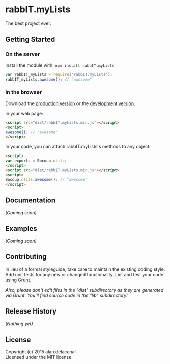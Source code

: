 # rabbIT.myLists

The best project ever.

## Getting Started
### On the server
Install the module with: `npm install rabbIT.myLists`

```javascript
var rabbIT_myLists = require('rabbIT.myLists');
rabbIT_myLists.awesome(); // "awesome"
```

### In the browser
Download the [production version][min] or the [development version][max].

[min]: https://raw.github.com/alan.delacanal/myLists/master/dist/rabbIT.myLists.min.js
[max]: https://raw.github.com/alan.delacanal/myLists/master/dist/rabbIT.myLists.js

In your web page:

```html
<script src="dist/rabbIT.myLists.min.js"></script>
<script>
awesome(); // "awesome"
</script>
```

In your code, you can attach rabbIT.myLists's methods to any object.

```html
<script>
var exports = Bocoup.utils;
</script>
<script src="dist/rabbIT.myLists.min.js"></script>
<script>
Bocoup.utils.awesome(); // "awesome"
</script>
```

## Documentation
_(Coming soon)_

## Examples
_(Coming soon)_

## Contributing
In lieu of a formal styleguide, take care to maintain the existing coding style. Add unit tests for any new or changed functionality. Lint and test your code using [Grunt](http://gruntjs.com/).

_Also, please don't edit files in the "dist" subdirectory as they are generated via Grunt. You'll find source code in the "lib" subdirectory!_

## Release History
_(Nothing yet)_

## License
Copyright (c) 2015 alan.delacanal  
Licensed under the MIT license.

